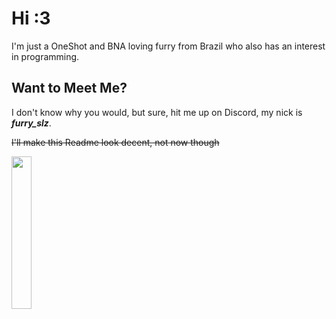 # Hi :3
I'm just a OneShot and BNA loving furry from Brazil who also has an interest in programming.

## Want to Meet Me?
I don't know why you would, but sure, hit me up on Discord, my nick is ***furry_slz***.



~~I'll make this Readme look decent, not now though~~

<img src="https://external-content.duckduckgo.com/iu/?u=https%3A%2F%2Fstatic1.e621.net%2Fdata%2F8f%2F35%2F8f3516141c72708cb3a8cdb6620e01ff.gif&f=1&nofb=1&ipt=a5de79edd7e49f8c940c84a926fef420754d9b817aefea8c865b4c21f0896b11&ipo=images" width=25% height=25% align="center" />
